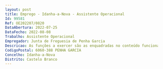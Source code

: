 ```yaml
--- 
layout: post
title: Emprego - Idanha-a-Nova - Assistente Operacional
Id: 99581
Ref: OE202207/0820
DataAbertura: 2022-07-25
DataFecho: 2022-08-08
Trabalho: Assistente Operacional
Empregador: Junta de Freguesia de Penha Garcia
Descricao: As funções a exercer são as enquadradas no conteúdo funcional da carreira e categoria de assistente operacional, constantes no anexo à LTFP e às quais corresponde o grau de complexidade funcional 1  e as funções que provêm da atribuição, competência ou atividade do posto de trabalho (atendimento ao público  expediente geral e arquivo  outros serviços administrativos, nomeadamente no âmbito dos serviços CTT e Espaço Cidadão  limpeza de sanitários e edifícios públicos  manutenção de jardins e espaços verdes  condução de viaturas  apoio a atividades diversas  outras tarefas inerentes à categoria).
CodigoPostal: 6060-388 PENHA GARCIA
Concelho: Idanha-a-Nova
Distrito: Castelo Branco
--- 
```

